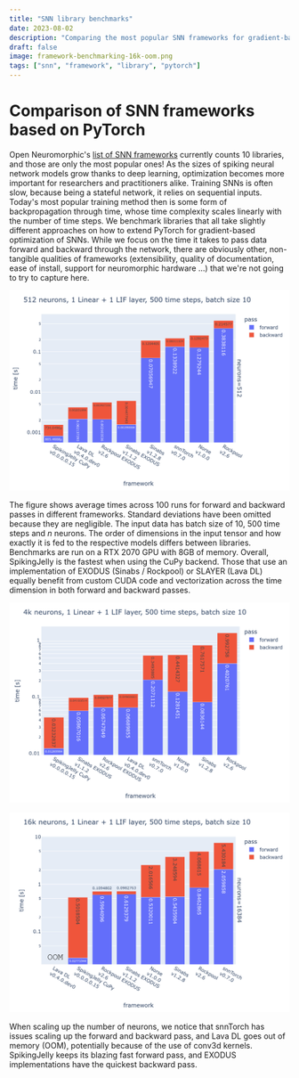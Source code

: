 ```yaml
---
title: "SNN library benchmarks"
date: 2023-08-02
description: "Comparing the most popular SNN frameworks for gradient-based optimization based on PyTorch."
draft: false
image: framework-benchmarking-16k-oom.png
tags: ["snn", "framework", "library", "pytorch"]
---
```


# Comparison of SNN frameworks based on PyTorch

Open Neuromorphic's [list of SNN frameworks](https://github.com/open-neuromorphic/open-neuromorphic) currently counts 10 libraries, and those are only the most popular ones! As the sizes of spiking neural network models grow thanks to deep learning, optimization becomes more important for researchers and practitioners alike. Training SNNs is often slow, because being a stateful network, it relies on sequential inputs. Today's most popular training method then is some form of backpropagation through time, whose time complexity scales linearly with the number of time steps. We benchmark libraries that all take slightly different approaches on how to extend PyTorch for gradient-based optimization of SNNs. While we focus on the time it takes to pass data forward and backward through the network, there are obviously other, non-tangible qualities of frameworks (extensibility, quality of documentation, ease of install, support for neuromorphic hardware ...) that we're not going to try to capture here. 

![Comparison of time taken for forward and backward passes in different frameworks, for 512 neurons.](framework-benchmarking-512.png)

The figure shows average times across 100 runs for forward and backward passes in different frameworks. Standard deviations have been omitted because they are negligible. The input data has batch size of 10, 500 time steps and $n$ neurons. The order of dimensions in the input tensor and how exactly it is fed to the respective models differs between libraries. Benchmarks are run on a RTX 2070 GPU with 8GB of memory. Overall, SpikingJelly is the fastest when using the CuPy backend. Those that use an implementation of EXODUS (Sinabs / Rockpool) or SLAYER (Lava DL) equally benefit from custom CUDA code and vectorization across the time dimension in both forward and backward passes. 

![Comparison of time taken for forward and backward passes in different frameworks, for 4k neurons.](framework-benchmarking-4k.png)

![Comparison of time taken for forward and backward passes in different frameworks, for 16k neurons.](framework-benchmarking-16k.png)

When scaling up the number of neurons, we notice that snnTorch has issues scaling up the forward and backward pass, and Lava DL goes out of memory (OOM), potentially because of the use of conv3d kernels. SpikingJelly keeps its blazing fast forward pass, and EXODUS implementations have the quickest backward pass. 


